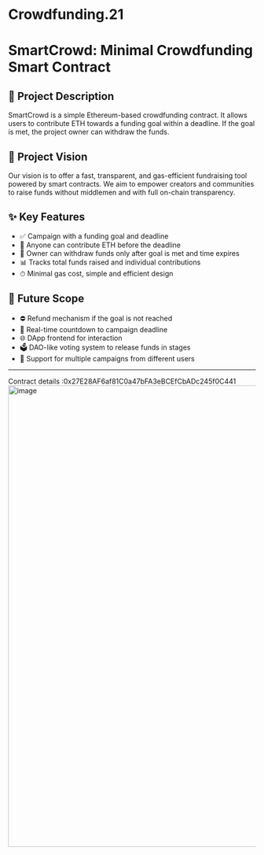 # Crowdfunding.21
# SmartCrowd: Minimal Crowdfunding Smart Contract

## 📌 Project Description

SmartCrowd is a simple Ethereum-based crowdfunding contract. It allows users to contribute ETH towards a funding goal within a deadline. If the goal is met, the project owner can withdraw the funds.

## 🎯 Project Vision

Our vision is to offer a fast, transparent, and gas-efficient fundraising tool powered by smart contracts. We aim to empower creators and communities to raise funds without middlemen and with full on-chain transparency.

## ✨ Key Features

- ✅ Campaign with a funding goal and deadline
- 💸 Anyone can contribute ETH before the deadline
- 🔐 Owner can withdraw funds only after goal is met and time expires
- 📊 Tracks total funds raised and individual contributions
- ⏱ Minimal gas cost, simple and efficient design

## 🔭 Future Scope

- ⛔ Refund mechanism if the goal is not reached
- 📆 Real-time countdown to campaign deadline
- 🌐 DApp frontend for interaction
- 🗳 DAO-like voting system to release funds in stages
- 💼 Support for multiple campaigns from different users

---
Contract details :0x27E28AF6af81C0a47bFA3eBCEfCbADc245f0C441
<img width="938" alt="image" src="https://github.com/user-attachments/assets/1f9d3609-584b-4a5e-b5b6-3a6320554f09" />


